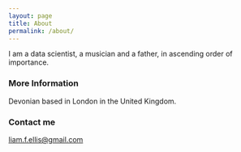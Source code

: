 ```yaml
---
layout: page
title: About
permalink: /about/
---
```


I am a data scientist, a musician and a father, in ascending order of importance.

### More Information

Devonian based in London in the United Kingdom.

### Contact me

[liam.f.ellis@gmail.com](mailto:liam.f.ellis@gmail.com)
